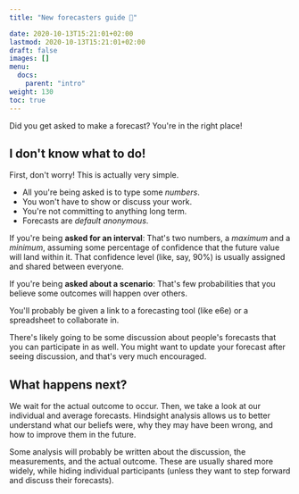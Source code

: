 ```yaml
---
title: "New forecasters guide 🎉"

date: 2020-10-13T15:21:01+02:00
lastmod: 2020-10-13T15:21:01+02:00
draft: false
images: []
menu:
  docs:
    parent: "intro"
weight: 130
toc: true
---
```


Did you get asked to make a forecast? You're in the right place!

## I don't know what to do!
First, don't worry! This is actually very simple.

- All you're being asked is to type some _numbers_. 
- You won't have to show or discuss your work.
- You're not committing to anything long term.
- Forecasts are _default anonymous_.

If you're being **asked for an interval**: That's two numbers, a _maximum_ and a _minimum_, assuming some percentage of confidence that the future value will land within it. That confidence level (like, say, 90%) is usually assigned and shared between everyone.

If you're being **asked about a scenario**: That's few probabilities that you believe some outcomes will happen over others.

You'll probably be given a link to a forecasting tool (like e6e) or a spreadsheet to collaborate in.

There's likely going to be some discussion about people's forecasts that you can participate in as well. You might want to update your forecast after seeing discussion, and that's very much encouraged. 

## What happens next?
We wait for the actual outcome to occur. Then, we take a look at our individual and average forecasts. Hindsight analysis allows us to better understand what our beliefs were, why they may have been wrong, and how to improve them in the future.

Some analysis will probably be written about the discussion, the measurements, and the actual outcome. These are usually shared more widely, while hiding individual participants (unless they want to step forward and discuss their forecasts).